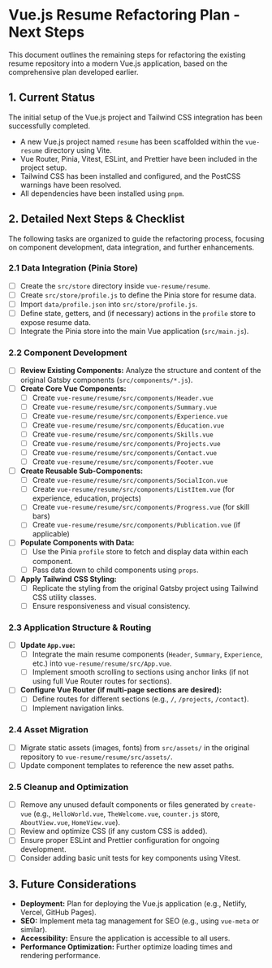 # Vue.js Resume Refactoring Plan - Next Steps

This document outlines the remaining steps for refactoring the existing resume repository into a modern Vue.js application, based on the comprehensive plan developed earlier.

## 1. Current Status

The initial setup of the Vue.js project and Tailwind CSS integration has been successfully completed.

* A new Vue.js project named `resume` has been scaffolded within the `vue-resume` directory using Vite.
* Vue Router, Pinia, Vitest, ESLint, and Prettier have been included in the project setup.
* Tailwind CSS has been installed and configured, and the PostCSS warnings have been resolved.
* All dependencies have been installed using `pnpm`.

## 2. Detailed Next Steps & Checklist

The following tasks are organized to guide the refactoring process, focusing on component development, data integration, and further enhancements.

### 2.1 Data Integration (Pinia Store)

* [ ] Create the `src/store` directory inside `vue-resume/resume`.
* [ ] Create `src/store/profile.js` to define the Pinia store for resume data.
* [ ] Import `data/profile.json` into `src/store/profile.js`.
* [ ] Define state, getters, and (if necessary) actions in the `profile` store to expose resume data.
* [ ] Integrate the Pinia store into the main Vue application (`src/main.js`).

### 2.2 Component Development

* [ ] **Review Existing Components:** Analyze the structure and content of the original Gatsby components (`src/components/*.js`).
* [ ] **Create Core Vue Components:**
  * [ ] Create `vue-resume/resume/src/components/Header.vue`
  * [ ] Create `vue-resume/resume/src/components/Summary.vue`
  * [ ] Create `vue-resume/resume/src/components/Experience.vue`
  * [ ] Create `vue-resume/resume/src/components/Education.vue`
  * [ ] Create `vue-resume/resume/src/components/Skills.vue`
  * [ ] Create `vue-resume/resume/src/components/Projects.vue`
  * [ ] Create `vue-resume/resume/src/components/Contact.vue`
  * [ ] Create `vue-resume/resume/src/components/Footer.vue`
* [ ] **Create Reusable Sub-Components:**
  * [ ] Create `vue-resume/resume/src/components/SocialIcon.vue`
  * [ ] Create `vue-resume/resume/src/components/ListItem.vue` (for experience, education, projects)
  * [ ] Create `vue-resume/resume/src/components/Progress.vue` (for skill bars)
  * [ ] Create `vue-resume/resume/src/components/Publication.vue` (if applicable)
* [ ] **Populate Components with Data:**
  * [ ] Use the Pinia `profile` store to fetch and display data within each component.
  * [ ] Pass data down to child components using `props`.
* [ ] **Apply Tailwind CSS Styling:**
  * [ ] Replicate the styling from the original Gatsby project using Tailwind CSS utility classes.
  * [ ] Ensure responsiveness and visual consistency.

### 2.3 Application Structure & Routing

* [ ] **Update `App.vue`:**
  * [ ] Integrate the main resume components (`Header`, `Summary`, `Experience`, etc.) into `vue-resume/resume/src/App.vue`.
  * [ ] Implement smooth scrolling to sections using anchor links (if not using full Vue Router routes for sections).
* [ ] **Configure Vue Router (if multi-page sections are desired):**
  * [ ] Define routes for different sections (e.g., `/`, `/projects`, `/contact`).
  * [ ] Implement navigation links.

### 2.4 Asset Migration

* [ ] Migrate static assets (images, fonts) from `src/assets/` in the original repository to `vue-resume/resume/src/assets/`.
* [ ] Update component templates to reference the new asset paths.

### 2.5 Cleanup and Optimization

* [ ] Remove any unused default components or files generated by `create-vue` (e.g., `HelloWorld.vue`, `TheWelcome.vue`, `counter.js` store, `AboutView.vue`, `HomeView.vue`).
* [ ] Review and optimize CSS (if any custom CSS is added).
* [ ] Ensure proper ESLint and Prettier configuration for ongoing development.
* [ ] Consider adding basic unit tests for key components using Vitest.

## 3. Future Considerations

* **Deployment:** Plan for deploying the Vue.js application (e.g., Netlify, Vercel, GitHub Pages).
* **SEO:** Implement meta tag management for SEO (e.g., using `vue-meta` or similar).
* **Accessibility:** Ensure the application is accessible to all users.
* **Performance Optimization:** Further optimize loading times and rendering performance.
